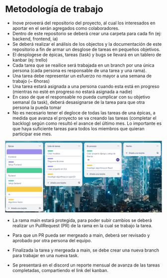 # Metodología de trabajo

- Inove proveerá del repositorio del proyecto, al cual los interesados en aportar en el serán agregados como colaboradores.
- Dentro de este repositorio se deberá crear una carpeta para cada fin (ej: backend, frontend, ia)
- Se deberá realizar el análisis de los objectos y la documentación de este repositorio a fin de armar un desglose de tareas en pequeños objetivos.
- El desplogese de épicas, tareas (task) y bugs se llevará en un tablero de kanbar (ej: trello)
- Cada tarea que se reailice será trabajada en un branch por una única persona (cada persona es responsable de una tarea y una rama).
- Una tarea debe representar un esfuerzo no mayor a una semana de trabajo (~ 6horas)
- Una tarea estará asignada a una persona cuando esta está en progreso (mientras no esté en progreso no estará asignada a nadie)
- En caso de que el responsable no pueda cumplicar con su objetivo semanal (la task), deberá desasignarse de la tarea para que otra persona la pueda tomar
- No es necesario tener el degloce de todas las tareas de una épicas, a medida que avanza el proyecto se va creando las tareas (completar el backlog) según como resultó el avance del último mes. Lo importante es que haya suficiente tareas para todos los miembros que quieran participar ese mes.

![Ejemplo tablero Kanban](ejemplo_kanban.png)


- La rama main estará protegida, para poder subir cambios se deberá realizar un PullRequest (PR) de la rama en la cual se trabajo la tarea.
- Para que un PR pueda ser mergeado a main, deberá ser revisado y aprobado por otra persona del equipo.
- Finalizada la tarea y mergeada a main, se debe crear una nueva branch para trabajar en una nueva task.


- Se presentará en el discord un reporte mensual de avanza de las tareas completadas, compartiendo el link del kanban.